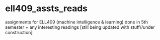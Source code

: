 # ell409_assts_reads
assignments for ELL409 (machine intelligence & learning) done in 5th semester + any interesting readings [still being updated with stuff//under construction]
